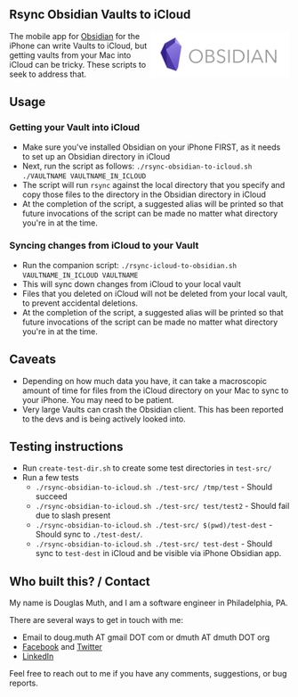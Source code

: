 
## Rsync Obsidian Vaults to iCloud

<img src="./img/obsidian-logo.png" align="right" width="250" />

The mobile app for <a href="https://obsidian.md/">Obsidian</a> for the iPhone
can write Vaults to iCloud, but getting vaults from your Mac into iCloud can be tricky.
These scripts to seek to address that.



## Usage

### Getting your Vault into iCloud

- Make sure you've installed Obsidian on your iPhone FIRST, as it needs to set up an Obsidian directory in iCloud
- Next, run the script as follows: `./rsync-obsidian-to-icloud.sh ./VAULTNAME VAULTNAME_IN_ICLOUD`
- The script will run `rsync` against the local directory that you specify and copy those files to the directory in the Obsidian directory in iCloud
- At the completion of the script, a suggested alias will be printed so that future invocations of the script can be made no matter what directory you're in at the time.


### Syncing changes from iCloud to your Vault

- Run the companion script: `./rsync-icloud-to-obsidian.sh VAULTNAME_IN_ICLOUD VAULTNAME`
- This will sync down changes from iCloud to your local vault
- Files that you deleted on iCloud will not be deleted from your local vault, to prevent accidental deletions.
- At the completion of the script, a suggested alias will be printed so that future invocations of the script can be made no matter what directory you're in at the time.


## Caveats

- Depending on how much data you have, it can take a macroscopic amount of time for files from the iCloud directory on your Mac to sync to your iPhone.  You may need to be patient.
- Very large Vaults can crash the Obsidian client.  This has been reported to the devs and is being actively looked into.


## Testing instructions

- Run `create-test-dir.sh` to create some test directories in `test-src/`
- Run a few tests
  - `./rsync-obsidian-to-icloud.sh ./test-src/ /tmp/test` - Should succeed
  - `./rsync-obsidian-to-icloud.sh ./test-src/ test/test2` - Should fail due to slash present
  - `./rsync-obsidian-to-icloud.sh ./test-src/ $(pwd)/test-dest` - Should sync to `./test-dest/`.
  - `./rsync-obsidian-to-icloud.sh ./test-src/ test-dest` - Should sync to `test-dest` in iCloud and be visible via iPhone Obsidian app.

 
## Who built this? / Contact

My name is Douglas Muth, and I am a software engineer in Philadelphia, PA.

There are several ways to get in touch with me:
- Email to doug.muth AT gmail DOT com or dmuth AT dmuth DOT org
- [Facebook](https://facebook.com/dmuth) and [Twitter](http://twitter.com/dmuth)
- [LinkedIn](https://linkedin.com/in/dmuth)

Feel free to reach out to me if you have any comments, suggestions, or bug reports.


